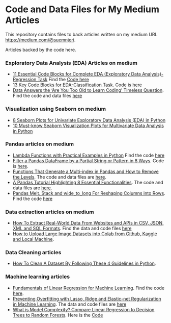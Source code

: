 # Code and Data Files for My Medium Articles
This repository contains files to back articles written on my medium URL https://medium.com/@suemnjeri.

Articles backed by the code here.
### Exploratory Data Analysis (EDA) Articles on medium
- [11 Essential Code Blocks for Complete EDA (Exploratory Data Analysis)-Regression Task](https://towardsdatascience.com/11-simple-code-blocks-for-complete-exploratory-data-analysis-eda-67c2817f56cd) Find the [Code here](https://github.com/suemnjeri/medium-articles/blob/main/11%20EDA%20blocks%20melbourne%20data%20and%20code/EDA_melbourne_for_medium.ipynb)
- [13 Key Code Blocks for EDA-Classification Task](https://towardsdatascience.com/13-key-code-blocks-for-eda-classification-task-94890622be57). Code is [here](https://github.com/suemnjeri/medium-articles/blob/main/13%20EDA%20code%20blocks%20classification/HR%20EDA%20Full%20for%20medium.ipynb)
- [Data Answers the ‘Are You Too Old to Learn Coding’ Timeless Question](https://towardsdatascience.com/this-data-answers-the-am-i-too-old-to-learn-coding-timeless-question-70deba5d294f). Find the code and data files [here](https://github.com/suemnjeri/stackoverflow2020)

### Visualization using Seaborn on medium
- [8 Seaborn Plots for Univariate Exploratory Data Analysis (EDA) in Python](https://towardsdatascience.com/8-seaborn-plots-for-univariate-exploratory-data-analysis-eda-in-python-9d280b6fe67f)
- [10 Must-know Seaborn Visualization Plots for Multivariate Data Analysis in Python](https://towardsdatascience.com/10-must-know-seaborn-functions-for-multivariate-data-analysis-in-python-7ba94847b117)

### Pandas articles on medium
- [Lambda Functions with Practical Examples in Python](https://towardsdatascience.com/lambda-functions-with-practical-examples-in-python-45934f3653a8) Find the code [here](https://github.com/suemnjeri/medium-articles/blob/main/Lambda%20functions/Lambda%20functions%20in%20python.ipynb)
- [Filter a Pandas DataFrame by a Partial String or Pattern in 8 Ways](https://towardsdatascience.com/8-ways-to-filter-a-pandas-dataframe-by-a-partial-string-or-pattern-49f43279c50f). Code is [here](https://github.com/suemnjeri/Filtering-a-DataFrame/tree/master).
- [Functions That Generate a Multi-index in Pandas and How to Remove the Levels](https://towardsdatascience.com/functions-that-generate-a-multiindex-in-pandas-and-how-to-remove-the-levels-7aa15ac7ca95). The code and data files are [here](https://github.com/suemnjeri/medium-articles/tree/main/multiindex).
- [A Pandas Tutorial Highlighting 8 Essential Functionalities](https://towardsdatascience.com/8-pandas-functionalities-for-every-data-scientist-f2cd3d890795). The code and data files are [here](https://github.com/suemnjeri/medium-articles/tree/d44fcd70d67e7704627ca7c58ee2652cfad6a9f2/Pandas%20functions).
- [Pandas Melt, Stack and wide_to_long For Reshaping Columns into Rows](https://towardsdatascience.com/wide-to-long-data-how-and-when-to-use-pandas-melt-stack-and-wide-to-long-7c1e0f462a98). Find the code [here](https://github.com/suemnjeri/medium-articles/blob/e9f7672d6976189c6751ebb19f3134452a0f38bc/reshaping%20dataframes/Wide%20to%20long%20with%20melt%2C%20stack%20and%20wide_to_long-medium.ipynb)

### Data extraction articles on medium
- [How To Extract Real-World Data From Websites and APIs in CSV, JSON, XML and SQL Formats](https://towardsdatascience.com/what-is-data-extraction-python-review-of-json-xml-apis-sql-and-csv-formats-a5470afc27b6). Find the data and code files [here](https://github.com/suemnjeri/medium-articles/tree/main/data%20extraction)
- [How to Upload Large Image Datasets into Colab from Github, Kaggle and Local Machine](https://towardsdatascience.com/an-informative-colab-guide-to-load-image-datasets-from-github-kaggle-and-local-machine-75cae89ffa1e). 

### Data Cleaning articles
- [How To Clean A Dataset By Following These 4 Guidelines in Python](https://towardsdatascience.com/the-ultimate-4-step-guide-to-clean-data-bd25f2f57956).


### Machine learning articles
- [Fundamentals of Linear Regression for Machine Learning](https://towardsdatascience.com/fundamentals-of-linear-regression-for-machine-learning-87d684007dee). Find the code [here](https://github.com/suemnjeri/medium-articles/blob/main/Linear%20Regression%20using%20boston%20dataset.ipynb).
- [Preventing Overfitting with Lasso, Ridge and Elastic-net Regularization in Machine Learning](https://towardsdatascience.com/preventing-overfitting-with-lasso-ridge-and-elastic-net-regularization-in-machine-learning-d1799b05d382). The data and code files are [here](https://github.com/suemnjeri/medium-articles/tree/main/regularization)
- [What is Model Complexity? Compare Linear Regression to Decision Trees to Random Forests](https://towardsdatascience.com/what-is-model-complexity-compare-linear-regression-to-decision-trees-to-random-forests-7ec837b062a9). 
  Here is the [Code](https://github.com/suemnjeri/medium-articles/blob/main/Model%20complexity%20ML/Cosine%20Simulated%20Data%20for%20medium%202.ipynb)

